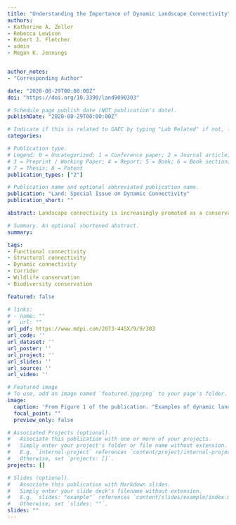 ```yaml
---
title: "Understanding the Importance of Dynamic Landscape Connectivity"
authors:
- Katherine A. Zeller
- Rebecca Lewison
- Robert J. Fletcher
- admin
- Megan K. Jennings


author_notes:
- "Corresponding Author"

date: "2020-08-29T00:00:00Z"
doi: "https://doi.org/10.3390/land9090303"

# Schedule page publish date (NOT publication's date).
publishDate: "2020-08-29T00:00:00Z"

# Indicate if this is related to GAEC by typing "Lab Related" if not, leave blank
categories: 

# Publication type.
# Legend: 0 = Uncategorized; 1 = Conference paper; 2 = Journal article;
# 3 = Preprint / Working Paper; 4 = Report; 5 = Book; 6 = Book section;
# 7 = Thesis; 8 = Patent
publication_types: ["2"]

# Publication name and optional abbreviated publication name.
publication: "Land: Special Issue on Dynamic Connectivity"
publication_short: ""

abstract: Landscape connectivity is increasingly promoted as a conservation tool to combat the negative effects of habitat loss, fragmentation, and climate change. Given its importance as a key conservation strategy, connectivity science is a rapidly growing discipline. However, most landscape connectivity models consider connectivity for only a single snapshot in time, despite the widespread recognition that landscapes and ecological processes are dynamic. In this paper, we discuss the emergence of dynamic connectivity and the importance of including dynamism in connectivity models and assessments. We outline dynamic processes for both structural and functional connectivity at multiple spatiotemporal scales and provide examples of modeling approaches at each of these scales. We highlight the unique challenges that accompany the adoption of dynamic connectivity for conservation management and planning in the context of traditional conservation prioritization approaches. With the increased availability of time series and species movement data, computational capacity, and an expanding number of empirical examples in the literature, incorporating dynamic processes into connectivity models is more feasible than ever. Here, we articulate how dynamism is an intrinsic component of connectivity and integral to the future of connectivity science.

# Summary. An optional shortened abstract.
summary: 

tags:
- Functional connectivity
- Structural connectivity
- Dynamic connectivity
- Corridor
- Wildlife conservation
- Biodiversity conservation

featured: false

# links:
# - name: ""
#   url: ""
url_pdf: https://www.mdpi.com/2073-445X/9/9/303
url_code: ''
url_dataset: ''
url_poster: ''
url_project: ''
url_slides: ''
url_source: ''
url_video: ''

# Featured image
# To use, add an image named `featured.jpg/png` to your page's folder. 
image:
  caption: 'From Figure 1 of the publication. "Examples of dynamic landscape connectivity. Figure represents dynamic connectivity (lines with arrows) for a migratory ungulate. The area of land that supports connectivity changes depending on intra-annual dynamics such as seasons, intermittent dynamics such as disturbance, and interannual dynamics such as anthropogenic development and climate change. This figure is an illustrative example of only a few dynamics discussed in the paper. Please see text for additional information." '
  focal_point: ""
  preview_only: false

# Associated Projects (optional).
#   Associate this publication with one or more of your projects.
#   Simply enter your project's folder or file name without extension.
#   E.g. `internal-project` references `content/project/internal-project/index.md`.
#   Otherwise, set `projects: []`.
projects: []

# Slides (optional).
#   Associate this publication with Markdown slides.
#   Simply enter your slide deck's filename without extension.
#   E.g. `slides: "example"` references `content/slides/example/index.md`.
#   Otherwise, set `slides: ""`.
slides: ""
---
```



